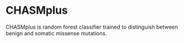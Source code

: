 # CHASMplus

CHASMplus is random forest classifier trained to distinguish between benign and somatic missense mutations.